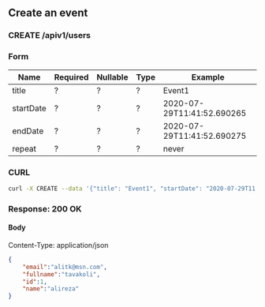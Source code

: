 ## Create an event

### CREATE /apiv1/users

### Form

Name | Required | Nullable | Type | Example
--- | --- | --- | --- | ---
title | ? | ? | ? | Event1
startDate | ? | ? | ? | 2020-07-29T11:41:52.690265
endDate | ? | ? | ? | 2020-07-29T11:41:52.690275
repeat | ? | ? | ? | never

### CURL

```bash
curl -X CREATE --data '{"title": "Event1", "startDate": "2020-07-29T11:41:52.690265", "endDate": "2020-07-29T11:41:52.690275", "repeat": "never"}' -- "$URL/apiv1/users?"
```

### Response: 200 OK

#### Body

Content-Type: application/json

```json
{
    "email":"alitk@msn.com",
    "fullname":"tavakoli",
    "id":1,
    "name":"alireza"
}
```

